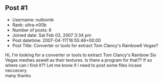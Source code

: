 ## Post #1
- Username: nutbomb
- Rank: ultra-n00b
- Number of posts: 6
- Joined date: Sat Feb 03, 2007 3:34 pm
- Post datetime: 2007-04-11T16:55:46+00:00
- Post Title: Converter or tools for extract Tom Clancy's Rainbow6 Vegas?

Hi, 
I'm looking for a converter or tools to extract Tom Clancy's Rainbow Six Vegas meshes aswell as their textures. Is there a program for that?? 
If so where can i find it?? 
Let me know if i need to post some files incase neccecery  
many thanks
